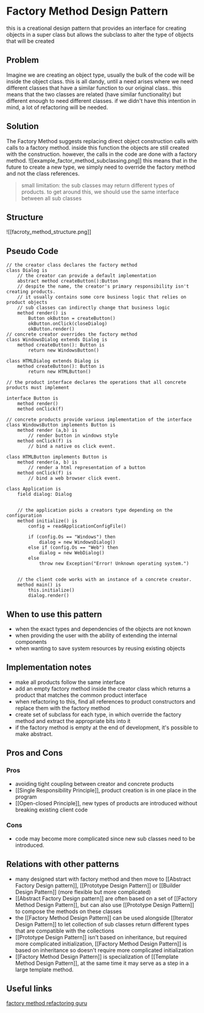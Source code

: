 # Factory Method Design Pattern
this is a creational design pattern that provides an interface for creating objects in a super class but allows the subclass to alter the type of objects that will be created

## Problem
Imagine we are creating an object type, usually the bulk of the code will be inside the object class. this is all dandy, until a need arises where we need different classes that have a similar function to our original class.. this means that the two classes are related (have similar functionality) but different enough to need different classes. if we didn't have this intention in mind, a lot of refactoring will be needed.

## Solution
The Factory Method suggests replacing direct object construction calls with calls to a factory method. inside this function the objects are still created with the construction. however, the calls in the code are done with a factory method.
![[example_factor_method_subclassing.png]]
this means that in the future to create a new type, we simply need to override the factory method and not the class references.
> small limitation: the sub classes may return different types of products. to get around this, we should use the same interface between all sub classes

## Structure
![[facroty_method_structure.png]]
## Pseudo Code

```
// the creator class declares the factory method
class Dialog is 
    // the creator can provide a default implementation
    abstract method createButton():Button
    // despite the name, the creator's primary responsibility isn't creating products.
    // it usually contains some core business logic that relies on product objects
    // sub classes can indirectly change that business logic
    method render() is
        Button okButton = createButton()
        okButton.onClick(closeDialog)
        okButton.render()
// concrete creator overrides the factory method
class WindowsDialog extends Dialog is 
    method createButton(): Button is
        return new WindowsButton()

class HTMLDialog extends Dialog is
    method createButton(): Button is
        return new HTMLButton()

// the product interface declares the operations that all concrete products must implement

interface Button is
    method render()
    method onClick(f)

// concrete products provide various implementation of the interface
class WindowsButton implements Button is 
    method render (a,b) is 
        // render button in windows style
    method onClick(f) is
        // bind a native os click event.

class HTMLButton implements Button is
    method render(a, b) is
        // render a html representation of a button
    method onClick(f) is 
        // bind a web browser click event.

class Application is
    field dialog: Dialog


    // the application picks a creators type depending on the configuration
    method initialize() is 
        config = readApplicationConfigFile()

        if (config.Os == "Windows") then
            dialog = new WindowsDialog()
        else if (config.Os == "Web") then 
            dialog = new WebDialog()
        else 
            throw new Exception("Error! Unknown operating system.")


    // the client code works with an instance of a concrete creator.
    method main() is 
        this.initialize()
        dialog.render()    
```

## When to use this pattern

- when the exact types and dependencies of the objects are not known
- when providing the user with the ability of extending the internal components 
- when wanting to save system resources by reusing existing objects

## Implementation notes
- make all products follow the same interface
- add an empty factory method inside the creator class which returns a product that matches the common product interface
- when refactoring to this, find all references to product constructors and replace them with the factory method
- create set of subclass for each type, in which override the factory method and extract the appropriate bits into it
- if the factory method is empty at the end of development, it's possible to make abstract.

## Pros and Cons
### Pros
- avoiding tight coupling between creator and concrete products
- [[Single Responsibility Principle]], product creation is in one place in the program
- [[Open-closed Principle]], new types of products are introduced without breaking existing client code
### Cons
- code may become more complicated since new sub classes need to be introduced.
## Relations with other patterns
- many designed start with factory method and then move to [[Abstract Factory Design pattern]], [[Prototype Design Pattern]] or [[Builder Design Pattern]] (more flexible but more complicated)
- [[Abstract Factory Design pattern]] are often based on a set of [[Factory Method Design Pattern]], but can also use [[Prototype Design Pattern]] to compose the methods on these classes
- the [[Factory Method Design Pattern]] can be used alongside [[Iterator Design Pattern]] to let collection of sub classes return different types that are compatible with the collections
- [[Prototype Design Pattern]] isn't based on inheritance, but required more complicated initialization, [[Factory Method Design Pattern]] is based on inheritance so doesn't require more complicated initialization
- [[Factory Method Design Pattern]] is specialization of [[Template Method Design Pattern]], at the same time it may serve as a step in a large template method.

## Useful links
[factory method refactoring guru](https://refactoring.guru/design-patterns/factory-method)